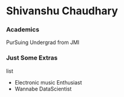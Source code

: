 # Shivanshu Chaudhary

### Academics

PurSuing Undergrad from JMI

### Just Some Extras
list
- Electronic music Enthusiast
- Wannabe DataScientist




